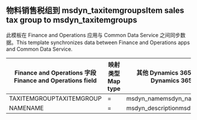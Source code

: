 ## <a name="item-sales-tax-group-to-msdyn_taxitemgroups"></a><span data-ttu-id="cda92-101">物料销售税组到 msdyn_taxitemgroups</span><span class="sxs-lookup"><span data-stu-id="cda92-101">Item sales tax group to msdyn_taxitemgroups</span></span>

<span data-ttu-id="cda92-102">此模板在 Finance and Operations 应用与 Common Data Service 之间同步数据。</span><span class="sxs-lookup"><span data-stu-id="cda92-102">This template synchronizes data between Finance and Operations apps and Common Data Service.</span></span>

<span data-ttu-id="cda92-103">Finance and Operations 字段</span><span class="sxs-lookup"><span data-stu-id="cda92-103">Finance and Operations field</span></span> | <span data-ttu-id="cda92-104">映射类型</span><span class="sxs-lookup"><span data-stu-id="cda92-104">Map type</span></span> | <span data-ttu-id="cda92-105">其他 Dynamics 365 字段</span><span class="sxs-lookup"><span data-stu-id="cda92-105">Other Dynamics 365 field</span></span> | <span data-ttu-id="cda92-106">默认值</span><span class="sxs-lookup"><span data-stu-id="cda92-106">Default value</span></span>
---|---|---|---
<span data-ttu-id="cda92-107">TAXITEMGROUP</span><span class="sxs-lookup"><span data-stu-id="cda92-107">TAXITEMGROUP</span></span> | = | <span data-ttu-id="cda92-108">msdyn_name</span><span class="sxs-lookup"><span data-stu-id="cda92-108">msdyn_name</span></span> | 
<span data-ttu-id="cda92-109">NAME</span><span class="sxs-lookup"><span data-stu-id="cda92-109">NAME</span></span> | = | <span data-ttu-id="cda92-110">msdyn_description</span><span class="sxs-lookup"><span data-stu-id="cda92-110">msdyn_description</span></span> | 
